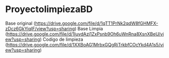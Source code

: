 # ProyectolimpiezaBD
Base original (https://drive.google.com/file/d/1qTT1PrNk2qdW8fGHMFX-zDcz6GkYiqIF/view?usp=sharing)
Base Limpia (https://drive.google.com/file/d/1IuvdAzj1ZxPsnb9Oh6uWnRna8XsnXBeU/view?usp=sharing)
Codigo de limpieza (https://drive.google.com/file/d/1XXBoAG1MrbxGQgRiTrkbfCOcYkd4A1s5/view?usp=sharing)
